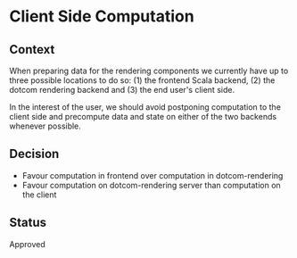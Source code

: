# Client Side Computation

## Context

When preparing data for the rendering components we currently have up to three possible locations to do so: (1) the frontend Scala backend, (2) the dotcom rendering backend and (3) the end user's client side.

In the interest of the user, we should avoid postponing computation to the client side and precompute data and state on either of the two backends whenever possible.

## Decision

-   Favour computation in frontend over computation in dotcom-rendering
-   Favour computation on dotcom-rendering server than computation on the client

## Status

Approved
